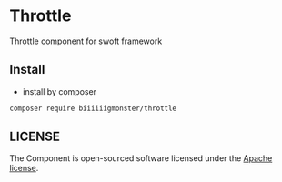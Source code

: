 # Throttle

Throttle component for swoft framework

## Install

- install by composer

```bash
composer require biiiiiigmonster/throttle
```

## LICENSE

The Component is open-sourced software licensed under the [Apache license](LICENSE).
